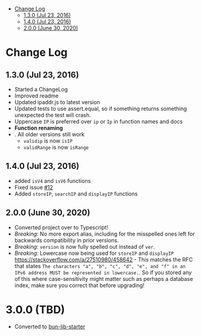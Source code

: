 <!-- START doctoc generated TOC please keep comment here to allow auto update -->
<!-- DON'T EDIT THIS SECTION, INSTEAD RE-RUN doctoc TO UPDATE -->


- [Change Log](#change-log)
  - [1.3.0 (Jul 23, 2016)](#130-jul-23-2016)
  - [1.4.0 (Jul 23, 2016)](#140-jul-23-2016)
  - [2.0.0 (June 30, 2020)](#200-june-30-2020)

<!-- END doctoc generated TOC please keep comment here to allow auto update -->

# Change Log

## 1.3.0 (Jul 23, 2016)
* Started a ChangeLog
* Improved readme
* Updated ipaddr.js to latest version
* Updated tests to use assert.equal, so if something returns something unexpected the test will crash.
* Uppercase `IP` is preferred over `ip` or `Ip` in function names and docs
*    **Function renaming**
*
    . All older versions still work
    * `validip` is now `isIP`
    * `validRange` is now `isRange`

## 1.4.0 (Jul 23, 2016)
* added `isV4` and `isV6` functions
* Fixed issue [#12](https://github.com/keverw/range_check/issues/12)
* Added `storeIP`, `searchIP` and `displayIP` functions

## 2.0.0 (June 30, 2020)
* Converted project over to Typescript!
* *Breaking*: No more export alias, including for the misspelled ones left for backwards compatibility in prior versions. 
* *Breaking*: `version` is now fully spelled out instead of `ver`.
* *Breaking*: Lowercase now being used for `storeIP` and `displayIP` https://stackoverflow.com/a/27510980/458642 - This matches the RFC that states `The characters "a", "b", "c", "d", "e", and "f" in an IPv6 address MUST be represented in lowercase.`. So if you stored any of this where case-sensitivity might matter such as perhaps a database index, make sure you correct that before upgrading!

# 3.0.0 (TBD)

* Converted to [bun-lib-starter](https://github.com/maxam2017/bun-lib-starter/tree/main)
